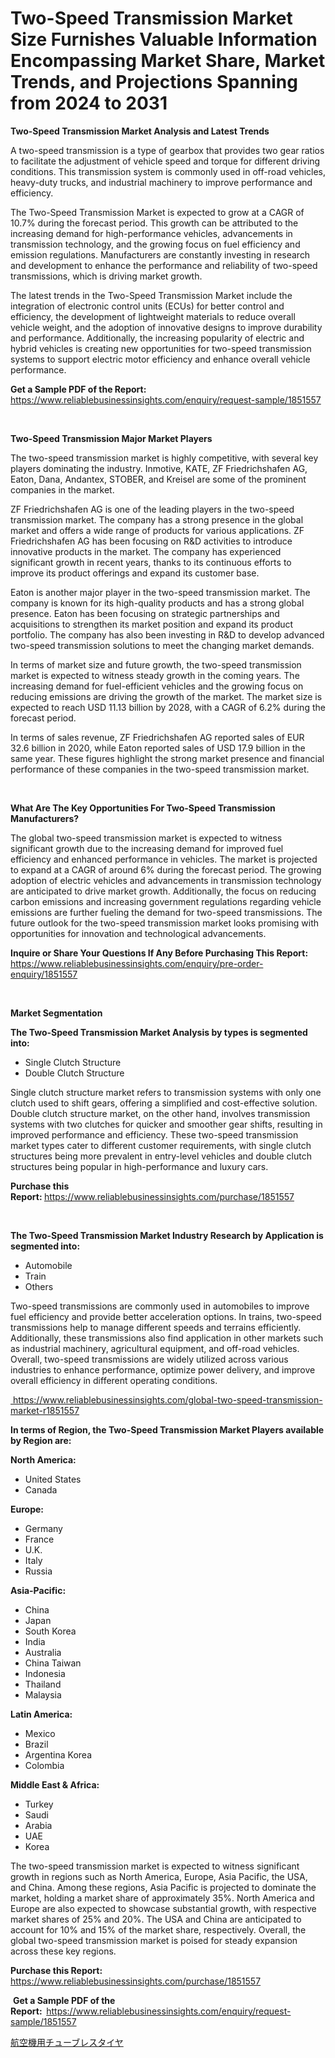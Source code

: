 <p><h1>Two-Speed Transmission Market Size Furnishes Valuable Information Encompassing Market Share, Market Trends, and Projections Spanning from 2024 to 2031</h1></p><p><strong>Two-Speed Transmission Market Analysis and Latest Trends</strong></p>
<p><p>A two-speed transmission is a type of gearbox that provides two gear ratios to facilitate the adjustment of vehicle speed and torque for different driving conditions. This transmission system is commonly used in off-road vehicles, heavy-duty trucks, and industrial machinery to improve performance and efficiency.</p><p>The Two-Speed Transmission Market is expected to grow at a CAGR of 10.7% during the forecast period. This growth can be attributed to the increasing demand for high-performance vehicles, advancements in transmission technology, and the growing focus on fuel efficiency and emission regulations. Manufacturers are constantly investing in research and development to enhance the performance and reliability of two-speed transmissions, which is driving market growth.</p><p>The latest trends in the Two-Speed Transmission Market include the integration of electronic control units (ECUs) for better control and efficiency, the development of lightweight materials to reduce overall vehicle weight, and the adoption of innovative designs to improve durability and performance. Additionally, the increasing popularity of electric and hybrid vehicles is creating new opportunities for two-speed transmission systems to support electric motor efficiency and enhance overall vehicle performance.</p></p>
<p><strong>Get a Sample PDF of the Report:&nbsp;</strong> <a href="https://www.reliablebusinessinsights.com/enquiry/request-sample/1851557">https://www.reliablebusinessinsights.com/enquiry/request-sample/1851557</a></p>
<p>&nbsp;</p>
<p><strong>Two-Speed Transmission Major Market Players</strong></p>
<p><p>The two-speed transmission market is highly competitive, with several key players dominating the industry. Inmotive, KATE, ZF Friedrichshafen AG, Eaton, Dana, Andantex, STOBER, and Kreisel are some of the prominent companies in the market.</p><p>ZF Friedrichshafen AG is one of the leading players in the two-speed transmission market. The company has a strong presence in the global market and offers a wide range of products for various applications. ZF Friedrichshafen AG has been focusing on R&D activities to introduce innovative products in the market. The company has experienced significant growth in recent years, thanks to its continuous efforts to improve its product offerings and expand its customer base.</p><p>Eaton is another major player in the two-speed transmission market. The company is known for its high-quality products and has a strong global presence. Eaton has been focusing on strategic partnerships and acquisitions to strengthen its market position and expand its product portfolio. The company has also been investing in R&D to develop advanced two-speed transmission solutions to meet the changing market demands.</p><p>In terms of market size and future growth, the two-speed transmission market is expected to witness steady growth in the coming years. The increasing demand for fuel-efficient vehicles and the growing focus on reducing emissions are driving the growth of the market. The market size is expected to reach USD 11.13 billion by 2028, with a CAGR of 6.2% during the forecast period.</p><p>In terms of sales revenue, ZF Friedrichshafen AG reported sales of EUR 32.6 billion in 2020, while Eaton reported sales of USD 17.9 billion in the same year. These figures highlight the strong market presence and financial performance of these companies in the two-speed transmission market.</p></p>
<p>&nbsp;</p>
<p><strong>What Are The Key Opportunities For Two-Speed Transmission Manufacturers?</strong></p>
<p><p>The global two-speed transmission market is expected to witness significant growth due to the increasing demand for improved fuel efficiency and enhanced performance in vehicles. The market is projected to expand at a CAGR of around 6% during the forecast period. The growing adoption of electric vehicles and advancements in transmission technology are anticipated to drive market growth. Additionally, the focus on reducing carbon emissions and increasing government regulations regarding vehicle emissions are further fueling the demand for two-speed transmissions. The future outlook for the two-speed transmission market looks promising with opportunities for innovation and technological advancements.</p></p>
<p><strong>Inquire or Share Your Questions If Any Before Purchasing This Report:</strong> <a href="https://www.reliablebusinessinsights.com/enquiry/pre-order-enquiry/1851557">https://www.reliablebusinessinsights.com/enquiry/pre-order-enquiry/1851557</a></p>
<p>&nbsp;</p>
<p><strong>Market Segmentation</strong></p>
<p><strong>The Two-Speed Transmission Market Analysis by types is segmented into:</strong></p>
<p><ul><li>Single Clutch Structure</li><li>Double Clutch Structure</li></ul></p>
<p><p>Single clutch structure market refers to transmission systems with only one clutch used to shift gears, offering a simplified and cost-effective solution. Double clutch structure market, on the other hand, involves transmission systems with two clutches for quicker and smoother gear shifts, resulting in improved performance and efficiency. These two-speed transmission market types cater to different customer requirements, with single clutch structures being more prevalent in entry-level vehicles and double clutch structures being popular in high-performance and luxury cars.</p></p>
<p><strong>Purchase this Report:&nbsp;</strong><a href="https://www.reliablebusinessinsights.com/purchase/1851557">https://www.reliablebusinessinsights.com/purchase/1851557</a></p>
<p>&nbsp;</p>
<p><strong>The Two-Speed Transmission Market Industry Research by Application is segmented into:</strong></p>
<p><ul><li>Automobile</li><li>Train</li><li>Others</li></ul></p>
<p><p>Two-speed transmissions are commonly used in automobiles to improve fuel efficiency and provide better acceleration options. In trains, two-speed transmissions help to manage different speeds and terrains efficiently. Additionally, these transmissions also find application in other markets such as industrial machinery, agricultural equipment, and off-road vehicles. Overall, two-speed transmissions are widely utilized across various industries to enhance performance, optimize power delivery, and improve overall efficiency in different operating conditions.</p></p>
<p><a href="https://www.reliablebusinessinsights.com/global-two-speed-transmission-market-r1851557">&nbsp;https://www.reliablebusinessinsights.com/global-two-speed-transmission-market-r1851557</a></p>
<p><strong>In terms of Region, the Two-Speed Transmission Market Players available by Region are:</strong></p>
<p>
    <p> <strong> North America: </strong>
        <ul>
            <li>United States</li>
            <li>Canada</li>
        </ul>
        </p> 
    <p> <strong> Europe: </strong>
        <ul>
            <li>Germany</li>
            <li>France</li>
            <li>U.K.</li>
            <li>Italy</li>
            <li>Russia</li>
        </ul>
        </p> 
    <p> <strong> Asia-Pacific: </strong>
        <ul>
            <li>China</li>
            <li>Japan</li>
            <li>South Korea</li>
            <li>India</li>
            <li>Australia</li>
            <li>China Taiwan</li>
            <li>Indonesia</li>
            <li>Thailand</li>
            <li>Malaysia</li>
        </ul>
        </p> 
    <p> <strong> Latin America: </strong>
        <ul>
            <li>Mexico</li>
            <li>Brazil</li>
            <li>Argentina Korea</li>
            <li>Colombia</li>
        </ul>
        </p> 
    <p> <strong> Middle East & Africa: </strong>
        <ul>
            <li>Turkey</li>
            <li>Saudi</li>
            <li>Arabia</li>
            <li>UAE</li>
            <li>Korea</li>
        </ul>
    </p>
    </p>
<p><p>The two-speed transmission market is expected to witness significant growth in regions such as North America, Europe, Asia Pacific, the USA, and China. Among these regions, Asia Pacific is projected to dominate the market, holding a market share of approximately 35%. North America and Europe are also expected to showcase substantial growth, with respective market shares of 25% and 20%. The USA and China are anticipated to account for 10% and 15% of the market share, respectively. Overall, the global two-speed transmission market is poised for steady expansion across these key regions.</p></p>
<p><strong>Purchase this Report: </strong><a href="https://www.reliablebusinessinsights.com/purchase/1851557">https://www.reliablebusinessinsights.com/purchase/1851557</a></p>
<p>&nbsp;<strong>Get a Sample PDF of the Report:&nbsp;&nbsp;</strong><a href="https://www.reliablebusinessinsights.com/enquiry/request-sample/1851557">https://www.reliablebusinessinsights.com/enquiry/request-sample/1851557</a></p>
<p><strong></strong></p>
<p><p><a href="https://medium.com/@lewisbechtelar1964/%E8%88%AA%E7%A9%BA%E6%A9%9F%E7%94%A8%E3%83%81%E3%83%A5%E3%83%BC%E3%83%96%E3%83%AC%E3%82%B9%E3%82%BF%E3%82%A4%E3%83%A4%E5%B8%82%E5%A0%B4-%E5%B8%82%E5%A0%B4%E3%82%B7%E3%82%A7%E3%82%A2-%E5%B8%82%E5%A0%B4%E5%8B%95%E5%90%91-%E3%81%8A%E3%82%88%E3%81%B3%E5%B0%86%E6%9D%A5%E3%81%AE%E6%88%90%E9%95%B7%E3%82%92%E6%8E%A2%E3%82%8B-44fc7464c4c5">航空機用チューブレスタイヤ</a></p></p>